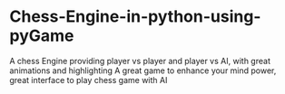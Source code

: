 # Chess-Engine-in-python-using-pyGame
A chess Engine providing player vs player and player vs AI, with great animations and highlighting
A great game to enhance your mind power, great interface to play chess game with AI 
